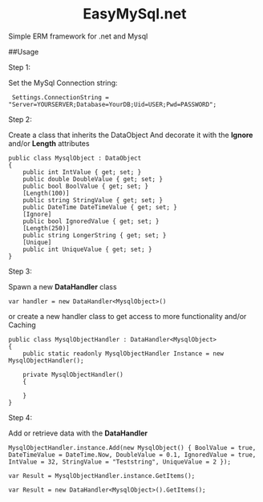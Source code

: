 <h1 align="center">EasyMySql.net</h1> 

Simple ERM framework for .net and Mysql

##Usage

<h>Step 1:</h2>

Set the MySql Connection string:

	 Settings.ConnectionString = "Server=YOURSERVER;Database=YourDB;Uid=USER;Pwd=PASSWORD";

<h>Step 2:</h2>
	 
Create a class that inherits the DataObject And decorate it with the <b>Ignore</b> and/or <b>Length</b> attributes

	public class MysqlObject : DataObject
    {
        public int IntValue { get; set; }
        public double DoubleValue { get; set; }
        public bool BoolValue { get; set; }
        [Length(100)]
        public string StringValue { get; set; }
        public DateTime DateTimeValue { get; set; }
        [Ignore]
        public bool IgnoredValue { get; set; }
        [Length(250)]
        public string LongerString { get; set; }
		[Unique]
		public int UniqueValue { get; set; }
    }
	
<h>Step 3:</h2>
	
Spawn a new <B>DataHandler</b> class

	var handler = new DataHandler<MysqlObject>()
	
or create a new handler class to get access to more functionality and/or Caching

	public class MysqlObjectHandler : DataHandler<MysqlObject>
    {
        public static readonly MysqlObjectHandler Instance = new MysqlObjectHandler();

        private MysqlObjectHandler()
        {

        }
    }
	
<h>Step 4:</h2>

Add or retrieve data with the <b>DataHandler</b>

	MysqlObjectHandler.instance.Add(new MysqlObject() { BoolValue = true, DateTimeValue = DateTime.Now, DoubleValue = 0.1, IgnoredValue = true, IntValue = 32, StringValue = "Teststring", UniqueValue = 2 });

	var Result = MysqlObjectHandler.instance.GetItems();

    var Result = new DataHandler<MysqlObject>().GetItems();
